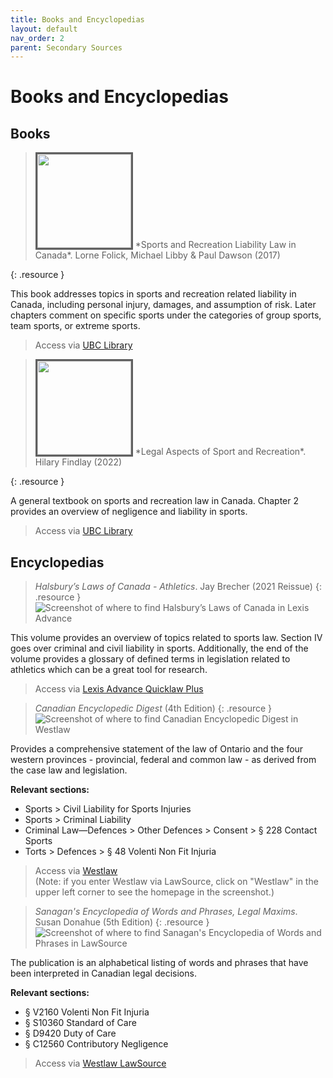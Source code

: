 ```yaml
---
title: Books and Encyclopedias
layout: default
nav_order: 2
parent: Secondary Sources
---
```

# Books and Encyclopedias

## Books

> <img src="/SportsLiabilityGuide/assets/images/Sports-and-Rec.jpg" style="width:150px; border: solid">  
> *Sports and Recreation Liability Law in Canada*. Lorne Folick, Michael Libby & Paul Dawson (2017) 
{: .resource }

This book addresses topics in sports and recreation related liability in Canada, including personal injury, damages, and assumption of risk. Later chapters comment on specific sports under the categories of group sports, team sports, or extreme sports. 

> Access via [UBC Library](https://go.exlibris.link/8wFwKWMh)

> <img src="/SportsLiabilityGuide/assets/images/LASR_Web.jpg" style="width:150px; border: solid">  
> *Legal Aspects of Sport and Recreation*. Hilary Findlay (2022) 
{: .resource }

A general textbook on sports and recreation law in Canada. Chapter 2 provides an overview of negligence and liability in sports. 

> Access via [UBC Library](https://go.exlibris.link/D0PwbSZG)

## Encyclopedias

> *Halsbury’s Laws of Canada - Athletics*. Jay Brecher (2021 Reissue)
{: .resource }
![Screenshot of where to find Halsbury’s Laws of Canada in Lexis Advance](/SportsLiabilityGuide/assets/images/Halsbury.jpg)

This volume provides an overview of topics related to sports law. Section IV goes over criminal and civil liability in sports. Additionally, the end of the volume provides a glossary of defined terms in legislation related to athletics which can be a great tool for research. 

> Access via [Lexis Advance Quicklaw Plus](https://resources.library.ubc.ca/page.php?details=lexis-advance-quicklaw-plus&id=2403)

> *Canadian Encyclopedic Digest* (4th Edition)
{: .resource }
![Screenshot of where to find Canadian Encyclopedic Digest in Westlaw](/SportsLiabilityGuide/assets/images/CED.jpg)

Provides a comprehensive statement of the law of Ontario and the four western provinces - provincial, federal and common law - as derived from the case law and legislation.

**Relevant sections:** 

- Sports > Civil Liability for Sports Injuries
- Sports > Criminal Liability
- Criminal Law—Defences > Other Defences > Consent > § 228 Contact Sports
- Torts > Defences > § 48 Volenti Non Fit Injuria

> Access via [Westlaw](https://resources.library.ubc.ca/page.php?details=lawsource&id=2653)  
(Note: if you enter Westlaw via LawSource, click on "Westlaw" in the upper left corner to see the homepage in the screenshot.)

> *Sanagan's Encyclopedia of Words and Phrases, Legal Maxims*. Susan Donahue (5th Edition)
{: .resource }
![Screenshot of where to find Sanagan's Encyclopedia of Words and Phrases in LawSource](/SportsLiabilityGuide/assets/images/Sanagan.jpg)

The publication is an alphabetical listing of words and phrases that have been interpreted in Canadian legal decisions. 

**Relevant sections:**  

- § V2160 Volenti Non Fit Injuria
- § S10360 Standard of Care
- § D9420 Duty of Care
- § C12560 Contributory Negligence

> Access via [Westlaw LawSource](https://resources.library.ubc.ca/page.php?details=lawsource&id=2653)
